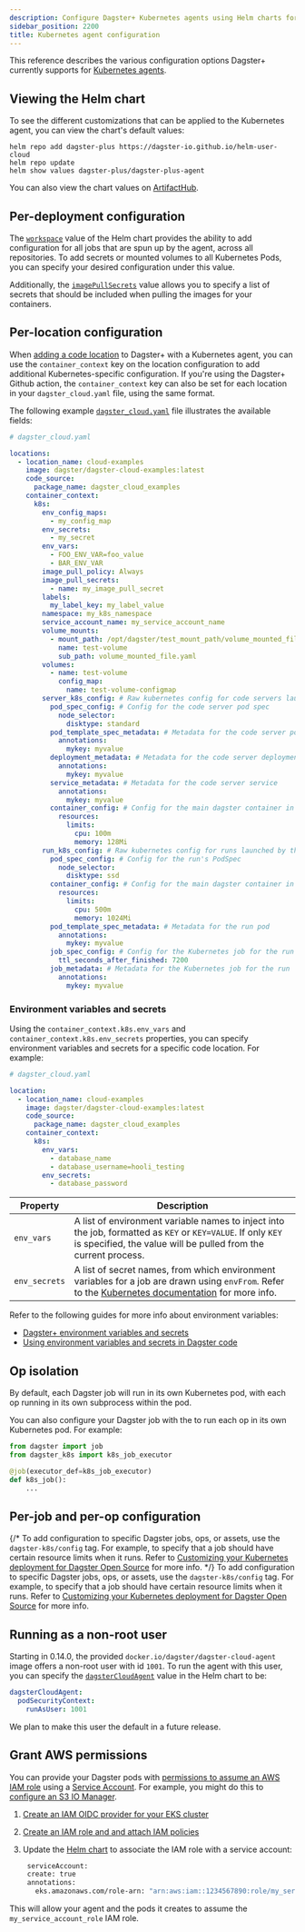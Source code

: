 ```yaml
---
description: Configure Dagster+ Kubernetes agents using Helm charts for per-deployment and per-location settings.
sidebar_position: 2200
title: Kubernetes agent configuration
---
```


This reference describes the various configuration options Dagster+ currently supports for [Kubernetes agents](/deployment/dagster-plus/hybrid/kubernetes/setup).

## Viewing the Helm chart

To see the different customizations that can be applied to the Kubernetes agent, you can view the chart's default values:

```shell
helm repo add dagster-plus https://dagster-io.github.io/helm-user-cloud
helm repo update
helm show values dagster-plus/dagster-plus-agent
```

You can also view the chart values on [ArtifactHub](https://artifacthub.io/packages/helm/dagster-cloud/dagster-cloud-agent?modal=values).

## Per-deployment configuration

The [`workspace`](https://artifacthub.io/packages/helm/dagster-cloud/dagster-cloud-agent?modal=values) value of the Helm chart provides the ability to add configuration for all jobs that are spun up by the agent, across all repositories. To add secrets or mounted volumes to all Kubernetes Pods, you can specify your desired configuration under this value.

Additionally, the [`imagePullSecrets`](https://artifacthub.io/packages/helm/dagster-cloud/dagster-cloud-agent?modal=values) value allows you to specify a list of secrets that should be included when pulling the images for your containers.

## Per-location configuration

When [adding a code location](/deployment/code-locations/) to Dagster+ with a Kubernetes agent, you can use the `container_context` key on the location configuration to add additional Kubernetes-specific configuration. If you're using the Dagster+ Github action, the `container_context` key can also be set for each location in your `dagster_cloud.yaml` file, using the same format.

The following example [`dagster_cloud.yaml`](/deployment/code-locations/dagster-cloud-yaml) file illustrates the available fields:

```yaml
# dagster_cloud.yaml

locations:
  - location_name: cloud-examples
    image: dagster/dagster-cloud-examples:latest
    code_source:
      package_name: dagster_cloud_examples
    container_context:
      k8s:
        env_config_maps:
          - my_config_map
        env_secrets:
          - my_secret
        env_vars:
          - FOO_ENV_VAR=foo_value
          - BAR_ENV_VAR
        image_pull_policy: Always
        image_pull_secrets:
          - name: my_image_pull_secret
        labels:
          my_label_key: my_label_value
        namespace: my_k8s_namespace
        service_account_name: my_service_account_name
        volume_mounts:
          - mount_path: /opt/dagster/test_mount_path/volume_mounted_file.yaml
            name: test-volume
            sub_path: volume_mounted_file.yaml
        volumes:
          - name: test-volume
            config_map:
              name: test-volume-configmap
        server_k8s_config: # Raw kubernetes config for code servers launched by the agent
          pod_spec_config: # Config for the code server pod spec
            node_selector:
              disktype: standard
          pod_template_spec_metadata: # Metadata for the code server pod
            annotations:
              mykey: myvalue
          deployment_metadata: # Metadata for the code server deployment
            annotations:
              mykey: myvalue
          service_metadata: # Metadata for the code server service
            annotations:
              mykey: myvalue
          container_config: # Config for the main dagster container in the code server pod
            resources:
              limits:
                cpu: 100m
                memory: 128Mi
        run_k8s_config: # Raw kubernetes config for runs launched by the agent
          pod_spec_config: # Config for the run's PodSpec
            node_selector:
              disktype: ssd
          container_config: # Config for the main dagster container in the run pod
            resources:
              limits:
                cpu: 500m
                memory: 1024Mi
          pod_template_spec_metadata: # Metadata for the run pod
            annotations:
              mykey: myvalue
          job_spec_config: # Config for the Kubernetes job for the run
            ttl_seconds_after_finished: 7200
          job_metadata: # Metadata for the Kubernetes job for the run
            annotations:
              mykey: myvalue
```

### Environment variables and secrets

Using the `container_context.k8s.env_vars` and `container_context.k8s.env_secrets` properties, you can specify environment variables and secrets for a specific code location. For example:

```yaml
# dagster_cloud.yaml

location:
  - location_name: cloud-examples
    image: dagster/dagster-cloud-examples:latest
    code_source:
      package_name: dagster_cloud_examples
    container_context:
      k8s:
        env_vars:
          - database_name
          - database_username=hooli_testing
        env_secrets:
          - database_password
```

| Property      | Description                                                                                                                                                                                                                                                                                                                |
| ------------- | -------------------------------------------------------------------------------------------------------------------------------------------------------------------------------------------------------------------------------------------------------------------------------------------------------------------------- |
| `env_vars`    | A list of environment variable names to inject into the job, formatted as `KEY` or `KEY=VALUE`. If only `KEY` is specified, the value will be pulled from the current process.                                                                                                                                             |
| `env_secrets` | A list of secret names, from which environment variables for a job are drawn using `envFrom`. Refer to the [Kubernetes documentation](https://kubernetes.io/docs/tasks/inject-data-application/distribute-credentials-secure/#configure-all-key-value-pairs-in-a-secret-as-container-environment-variables) for more info. |

Refer to the following guides for more info about environment variables:

- [Dagster+ environment variables and secrets](/deployment/dagster-plus/management/environment-variables/)
- [Using environment variables and secrets in Dagster code](/guides/operate/configuration/using-environment-variables-and-secrets)

## Op isolation

By default, each Dagster job will run in its own Kubernetes pod, with each op running in its own subprocess within the pod.

You can also configure your Dagster job with the <PyObject section="libraries" module="dagster_k8s" object="k8s_job_executor" /> to run each op in its own Kubernetes pod. For example:

```python
from dagster import job
from dagster_k8s import k8s_job_executor

@job(executor_def=k8s_job_executor)
def k8s_job():
    ...
```

## Per-job and per-op configuration

{/* To add configuration to specific Dagster jobs, ops, or assets, use the `dagster-k8s/config` tag. For example, to specify that a job should have certain resource limits when it runs. Refer to [Customizing your Kubernetes deployment for Dagster Open Source](/deployment/guides/kubernetes/customizing-your-deployment#per-job-kubernetes-configuration) for more info. */}
To add configuration to specific Dagster jobs, ops, or assets, use the `dagster-k8s/config` tag. For example, to specify that a job should have certain resource limits when it runs. Refer to [Customizing your Kubernetes deployment for Dagster Open Source](/deployment/oss/deployment-options/kubernetes/customizing-your-deployment) for more info.

## Running as a non-root user

Starting in 0.14.0, the provided `docker.io/dagster/dagster-cloud-agent` image offers a non-root user with id `1001`. To run the agent with this user, you can specify the [`dagsterCloudAgent`](https://artifacthub.io/packages/helm/dagster-cloud/dagster-cloud-agent?modal=values) value in the Helm chart to be:

```yaml
dagsterCloudAgent:
  podSecurityContext:
    runAsUser: 1001
```

We plan to make this user the default in a future release.

## Grant AWS permissions

You can provide your Dagster pods with [permissions to assume an AWS IAM role](https://docs.aws.amazon.com/eks/latest/userguide/iam-roles-for-service-accounts.html) using a [Service Account](https://kubernetes.io/docs/tasks/configure-pod-container/configure-service-account/). For example, you might do this to [configure an S3 IO Manager](/deployment/oss/deployment-options/aws#using-s3-for-io-management).

1. [Create an IAM OIDC provider for your EKS cluster](https://docs.aws.amazon.com/eks/latest/userguide/enable-iam-roles-for-service-accounts.html)
2. [Create an IAM role and and attach IAM policies](https://docs.aws.amazon.com/eks/latest/userguide/associate-service-account-role.html)
3. Update the [ Helm chart](#viewing-the-helm-chart) to associate the IAM role with a service account:

   ```bash
    serviceAccount:
    create: true
    annotations:
      eks.amazonaws.com/role-arn: "arn:aws:iam::1234567890:role/my_service_account_role"
   ```

This will allow your agent and the pods it creates to assume the `my_service_account_role` IAM role.
